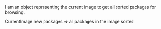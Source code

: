 I am an object representing the current image to get all sorted packages for browsing.CurrentImage new packages	=> all packages in the image sorted